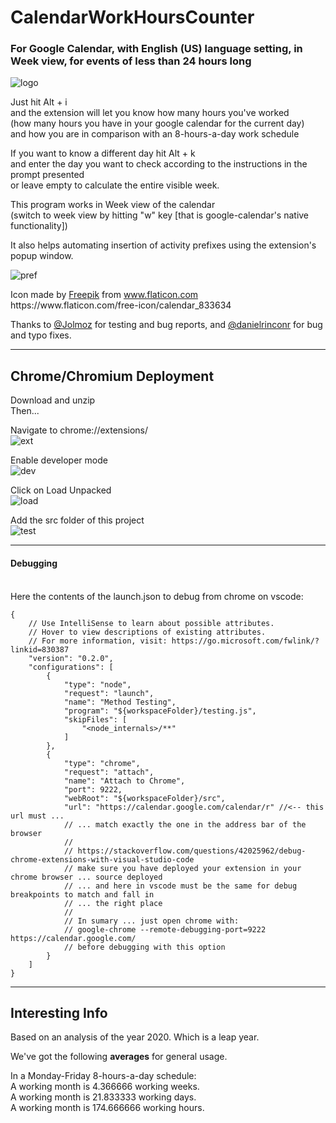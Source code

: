 # CalendarWorkHoursCounter              
### For Google Calendar, with **English (US)** language setting, in Week view, for events of less than 24 hours long
![logo](https://i.imgur.com/rvu0leX.png)


Just hit Alt + i\
and the extension will let you know how many hours you've worked\
(how many hours you have in your google calendar for the current day)\
and how you are in comparison with an 8-hours-a-day work schedule


If you want to know a different day hit Alt + k\
and enter the day you want to check according to the instructions in the prompt presented\
or leave empty to calculate the entire visible week.


This program works in Week view of the calendar\
(switch to week view by hitting "w" key [that is google-calendar's native functionality])

It also helps automating insertion of activity prefixes using the extension's popup window.

![pref](https://i.imgur.com/bcUoMyc.png)

<p>Icon made by <a href="https://www.flaticon.com/authors/freepik" title="Freepik" target="_blank">Freepik</a> from <a target="_blank" href="https://www.flaticon.com/" title="Flaticon">www.flaticon.com</a><br>https://www.flaticon.com/free-icon/calendar_833634</p>




Thanks to [@Jolmoz](https://github.com/jolmoz) for testing and bug reports, and [@danielrinconr](https://github.com/danielrinconr) for bug and typo fixes.


______________________________________________________
## Chrome/Chromium Deployment
Download and unzip\
Then...

Navigate to chrome://extensions/\
![ext](https://i.imgur.com/SvH24jl.png)


Enable developer mode\
![dev](https://i.imgur.com/INuY53o.png)


Click on Load Unpacked\
![load](https://i.imgur.com/LQxZXyJ.png)


Add the src folder of this project\
![test](https://i.imgur.com/G53upoE.png)

______________________________________________________
#### Debugging
\
Here the contents of the launch.json to debug from chrome on vscode:

```jsonc
{
    // Use IntelliSense to learn about possible attributes.
    // Hover to view descriptions of existing attributes.
    // For more information, visit: https://go.microsoft.com/fwlink/?linkid=830387
    "version": "0.2.0",
    "configurations": [
        {
            "type": "node",
            "request": "launch",
            "name": "Method Testing",
            "program": "${workspaceFolder}/testing.js",
            "skipFiles": [
                "<node_internals>/**"
            ]
        },
        {
            "type": "chrome",
            "request": "attach",
            "name": "Attach to Chrome",
            "port": 9222,
            "webRoot": "${workspaceFolder}/src",
            "url": "https://calendar.google.com/calendar/r" //<-- this url must ...
            // ... match exactly the one in the address bar of the browser
            //
            // https://stackoverflow.com/questions/42025962/debug-chrome-extensions-with-visual-studio-code
            // make sure you have deployed your extension in your chrome browser ... source deployed 
            // ... and here in vscode must be the same for debug breakpoints to match and fall in 
            // ... the right place
            // 
            // In sumary ... just open chrome with:
            // google-chrome --remote-debugging-port=9222 https://calendar.google.com/
            // before debugging with this option
        }
    ]
}
```
______________________________________________________

## Interesting Info
Based on an analysis of the year 2020. Which is a leap year.

We've got the following **averages** for general usage.

In a Monday-Friday 8-hours-a-day schedule:\
A working month is 4.366666 working weeks.\
A working month is 21.833333 working days.\
A working month is 174.666666 working hours.
